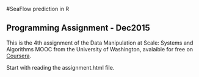 #SeaFlow prediction in R
## Programming Assignment - Dec2015

This is the 4th assignment of the Data Manipulation at Scale: Systems and Algorithms MOOC from the University of Washington, avalaible for free on [Coursera](https://www.coursera.org/learn/data-manipulation).  

Start with reading the assignment.html file.